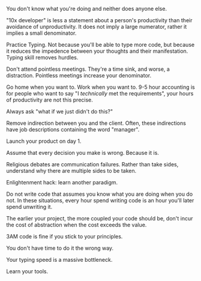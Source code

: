You don't know what you're doing and neither does anyone else.

"10x developer" is less a statement about a person's productivity than their avoidance of unproductivity.
It does not imply a large numerator, rather it implies a small denominator.

Practice Typing. Not because you'll be able to type more code,
but because it reduces the impedence between your thoughts and their manifestation.
Typing skill removes hurdles.

Don't attend pointless meetings. They're a time sink, and worse, a distraction.
Pointless meetings increase your denominator.

Go home when you want to. Work when you want to.
9-5 hour accounting is for people who want to say
"I *technically* met the requirements", your hours of productivity are not this precise.

Always ask "what if we just didn't do this?"

Remove indirection between you and the client.
Often, these indirections have job descriptions containing the word "manager".

Launch your product on day 1.

Assume that every decision you make is wrong. Because it is.

Religious debates are communication failures. Rather than take sides,
understand why there are multiple sides to be taken.

Enlightenment hack: learn another paradigm.

Do not write code that assumes you know what you are doing when you do not.
In these situations, every hour spend writing code is an hour you'll later spend unwriting it.

The earlier your project, the more coupled your code should be,
don't incur the cost of abstraction when the cost exceeds the value.

3AM code is fine if you stick to your principles.

You don't have time to do it the wrong way.

Your typing speed is a massive bottleneck.

Learn your tools.
